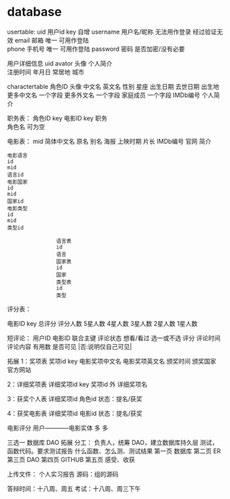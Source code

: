 # database


usertable:
uid			用户id		key 自增
username	用户名/昵称  无法用作登录 经过验证无效
email		邮箱			唯一 可用作登陆	
phone		手机号		唯一 可用作登陆
password 	密码			是否加密/没有必要

															
用户详细信息
uid
avator		头像
个人简介		
注册时间  	年月日 
常居地		城市

charactertable
角色ID
头像
中文名
英文名
性别
星座
出生日期
去世日期
出生地
更多中文名	一个字段
更多外文名	一个字段
家庭成员 	一个字段
IMDb编号
个人简介


职务表：
角色ID	key
电影ID	key
职务    
角色名	可为空


电影表：
mid
简体中文名
原名
别名
海报
上映时期
片长
IMDb编号
官网
简介
			
	电影语言
	id
	mid 
	语言id
	电影国家
	id
	mid
	国家id
	电影类型
	id
	mid
	类型id

					语言表
					id
					语言				
					国家表
					id
					国家
					类型表
					id
					类型

评分表：

电影ID			key
总评分
评分人数
5星人数
4星人数
3星人数
2星人数
1星人数




短评论：
用户ID
电影ID    	联合主键
评论状态		想看/看过  选一或不选
评分
评论时间
评论内容
有用数
是否可见		|否:说明仅自己可见|


拓展
1：奖项表
奖项id		key
电影奖项中文名
电影奖项英文名
颁奖时间
颁奖国家
官方网站

2：详细奖项表
详细奖项id	key
奖项id		外
详细奖项名	

3：获奖个人表
详细奖项id
角色id
状态：提名/获奖

4：获奖电影表
详细奖项id
电影id
状态：提名/获奖





电影评分
用户————电影实体
多 		多



三选一 数据库 DAO 
拓展
分工：
负责人，统筹
DAO，建立数据库持久层
测试，函数代码。要求测试报告
什么函数、怎么测、测试结果
第一页 	数据库
第二页 	ER
第三页 	DAO
第四页	GITHUB
第五页	感受、收获 

上传文件：
个人实习报告
源码：组的源码

答辩时间：十八周、周五
考试：十八周、周三下午
